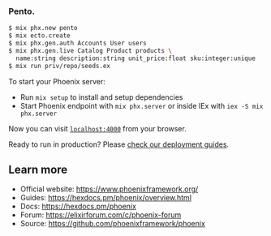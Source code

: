 ### Pento.     
     
```bash
$ mix phx.new pento
$ mix ecto.create
$ mix phx.gen.auth Accounts User users
$ mix phx.gen.live Catalog Product products \
  name:string description:string unit_price:float sku:integer:unique
$ mix run priv/repo/seeds.ex
```     

To start your Phoenix server:

  * Run `mix setup` to install and setup dependencies
  * Start Phoenix endpoint with `mix phx.server` or inside IEx with `iex -S mix phx.server`

Now you can visit [`localhost:4000`](http://localhost:4000) from your browser.

Ready to run in production? Please [check our deployment guides](https://hexdocs.pm/phoenix/deployment.html).

## Learn more

  * Official website: https://www.phoenixframework.org/
  * Guides: https://hexdocs.pm/phoenix/overview.html
  * Docs: https://hexdocs.pm/phoenix
  * Forum: https://elixirforum.com/c/phoenix-forum
  * Source: https://github.com/phoenixframework/phoenix
